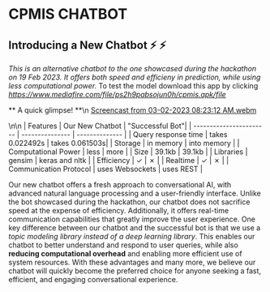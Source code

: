 # CPMIS CHATBOT 
## Introducing a New Chatbot :zap: :zap:
_This is an alternative chatbot to the one showcased during the hackathon on 19 Feb 2023. It offers both speed and efficieny in prediction, while using less computational power._
To test the model download this app by clicking _https://www.mediafire.com/file/ps2h9pabsojun0h/cpmis.apk/file_

** A quick glimpse! **\n
[Screencast from 03-02-2023 08:23:12 AM.webm](https://user-images.githubusercontent.com/79513690/222339751-cfb31cac-1418-4d7f-84a3-590619d41524.webm)

\n\n
| Features                 | Our New Chatbot | "Successful Bot"|
| ----------------------- | --------------- | -------------- |
| Query response time      | takes 0.022492s | takes 0.061503s|
| Storage                  | in memory       | into memory    |
| Computational Power      | less            | more           |
| Size                     | 39.1kb          | 39.1kb         |
| Libraries                | gensim          | keras and nltk |
| Efficiency               | &check;         | &cross;        |
| Realtime                 | &check;         | &cross;        |
| Communication Protocol   | uses Websockets | uses REST      |

Our new chatbot offers a fresh approach to conversational AI, with advanced natural language processing and a user-friendly interface. Unlike the bot showcased during the hackathon, our chatbot does not sacrifice speed at the expense of efficiency. Additionally, it offers real-time communication capabilities that greatly improve the user experience. 
One key difference between our chatbot and the successful bot is that we use a _topic modeling library instead of a deep learning library_. This enables our chatbot to better understand and respond to user queries, while also **reducing computational overhead** and enabling more efficient use of system resources. With these advantages and many more, we believe our chatbot will quickly become the preferred choice for anyone seeking a fast, efficient, and engaging conversational experience.
